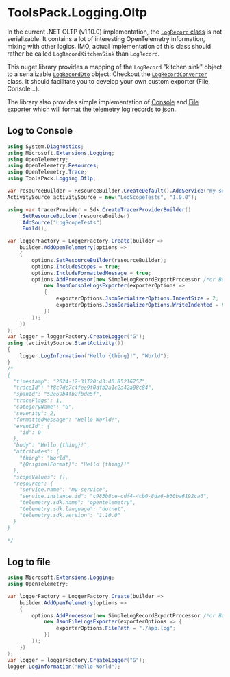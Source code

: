 # ToolsPack.Logging.Oltp

In the current .NET OLTP (v1.10.0) implementation, the [
`LogRecord` class](https://github.com/open-telemetry/opentelemetry-dotnet/blob/86c1d8c/src/OpenTelemetry/Logs/LogRecord.cs)
is not serializable.
It contains a lot of interesting OpenTelemetry information, mixing with other logics.
IMO, actual implementation of this class should rather be called `LogRecordKitchenSink` than `LogRecord`.

This nuget library provides a mapping of the `LogRecord` "kitchen sink" object to a serializable [
`LogRecordDto`](./LogRecordDto.cs) object:
Checkout the [`LogRecordConverter`](./LogRecordConverter.cs) class.
It should facilitate you to develop your own custom exporter (File, Console...).

The library also provides simple implementation of [Console](JsonConsoleLogsExporter.cs)
and [File exporter](./JsonFileLogsExporter.cs) which will format the telemetry log records to json.

## Log to Console

```C#
using System.Diagnostics;
using Microsoft.Extensions.Logging;
using OpenTelemetry;
using OpenTelemetry.Resources;
using OpenTelemetry.Trace;
using ToolsPack.Logging.Otlp;

var resourceBuilder = ResourceBuilder.CreateDefault().AddService("my-service");
ActivitySource activitySource = new("LogScopeTests", "1.0.0");

using var tracerProvider = Sdk.CreateTracerProviderBuilder()
    .SetResourceBuilder(resourceBuilder)
    .AddSource("LogScopeTests")
    .Build();

var loggerFactory = LoggerFactory.Create(builder =>
    builder.AddOpenTelemetry(options =>
    {
        options.SetResourceBuilder(resourceBuilder);
        options.IncludeScopes = true;
        options.IncludeFormattedMessage = true;
        options.AddProcessor(new SimpleLogRecordExportProcessor /*or BatchLogRecordExportProcessor*/(
            new JsonConsoleLogsExporter(exporterOptions =>
            {
                exporterOptions.JsonSerializerOptions.IndentSize = 2;
                exporterOptions.JsonSerializerOptions.WriteIndented = true;
            })
        ));
    })
);
var logger = loggerFactory.CreateLogger("G");
using (activitySource.StartActivity())
{
    logger.LogInformation("Hello {thing}!", "World");
}
/*
{
  "timestamp": "2024-12-31T20:43:40.8521675Z",
  "traceId": "f8c7dc7c4fee9f0dfb2a1c2a42a08c84",
  "spanId": "52e69b4fb2fbde5f",
  "traceFlags": 1,
  "categoryName": "G",
  "severity": 2,
  "formattedMessage": "Hello World!",
  "eventId": {
    "id": 0
  },
  "body": "Hello {thing}!",
  "attributes": {
    "thing": "World",
    "{OriginalFormat}": "Hello {thing}!"
  },
  "scopeValues": [],
  "resource": {
    "service.name": "my-service",
    "service.instance.id": "c983b8ce-cdf4-4cb0-8da6-b30ba6192ca6",
    "telemetry.sdk.name": "opentelemetry",
    "telemetry.sdk.language": "dotnet",
    "telemetry.sdk.version": "1.10.0"
  }
}

*/
```

## Log to file

```C#
using Microsoft.Extensions.Logging;
using OpenTelemetry;

var loggerFactory = LoggerFactory.Create(builder =>
    builder.AddOpenTelemetry(options =>
    {
        options.AddProcessor(new SimpleLogRecordExportProcessor /*or BatchLogRecordExportProcessor*/(
            new JsonFileLogsExporter(exporterOptions => { 
                exporterOptions.FilePath = "./app.log"; 
            })
        ));
    })
);
var logger = loggerFactory.CreateLogger("G");
logger.LogInformation("Hello World");
```